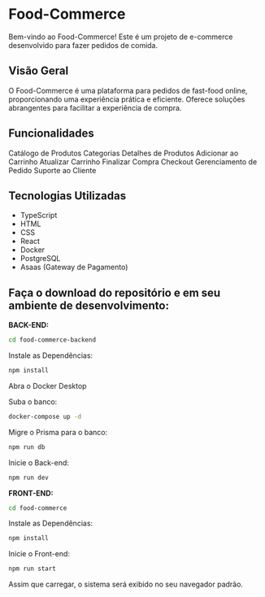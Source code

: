 # Food-Commerce

Bem-vindo ao Food-Commerce! Este é um projeto de e-commerce desenvolvido para fazer pedidos de comida.

## Visão Geral

O Food-Commerce é uma plataforma para pedidos de fast-food online, proporcionando uma experiência prática e eficiente. Oferece soluções abrangentes para facilitar a experiência de compra.

## Funcionalidades

Catálogo de Produtos
Categorias
Detalhes de Produtos
Adicionar ao Carrinho
Atualizar Carrinho
Finalizar Compra
Checkout
Gerenciamento de Pedido
Suporte ao Cliente

## Tecnologias Utilizadas

- TypeScript
- HTML
- CSS
- React
- Docker
- PostgreSQL
- Asaas (Gateway de Pagamento)

## Faça o download do repositório e em seu ambiente de desenvolvimento:

**BACK-END:**

```bash
cd food-commerce-backend
```

Instale as Dependências:

```bash
npm install
```

Abra o Docker Desktop

Suba o banco:

```bash
docker-compose up -d
```

Migre o Prisma para o banco:

```bash
npm run db
```

Inicie o Back-end:

```bash
npm run dev
```

**FRONT-END:**

```bash
cd food-commerce
```

Instale as Dependências:

```bash
npm install
```

Inicie o Front-end:

```bash
npm run start
```

Assim que carregar, o sistema será exibido no seu navegador padrão.
